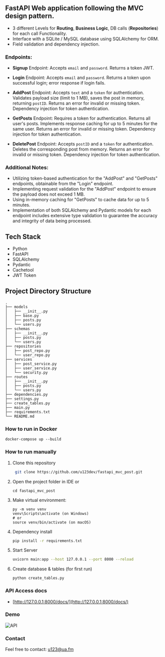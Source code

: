 ## FastAPI Web application following the MVC design pattern.
- 3 different Levels for **Routing**, **Business Logic**, DB calls (**Repositories**) for each call Functionality.
- Interface with a SQLite / MySQL database using SQLAlchemy for ORM.
- Field validation and dependency injection.


### Endpoints:

-  **Signup** Endpoint:
    Accepts `email` and `password`.
    Returns a token JWT.

-  **Login** Endpoint:
    Accepts `email` and `password`.
    Returns a token upon successful login; error response if login fails.

-  **AddPost** Endpoint:
    Accepts `text` and a `token` for authentication.
    Validates payload size (limit to 1 MB), saves the post in memory, returning `postID`.
    Returns an error for invalid or missing token.
    Dependency injection for token authentication.
  
-  **GetPosts** Endpoint:
    Requires a token for authentication.
    Returns all user's posts.
    Implements response caching for up to 5 minutes for the same user.
    Returns an error for invalid or missing token.
    Dependency injection for token authentication.

-  **DeletePost** Endpoint:
    Accepts `postID` and a `token` for authentication.
    Deletes the corresponding post from memory.
    Returns an error for invalid or missing token.
    Dependency injection for token authentication.


### Additional Notes:

-  Utilizing token-based authentication for the "AddPost" and "GetPosts" endpoints, obtainable from the "Login" endpoint.
-  Implementing request validation for the "AddPost" endpoint to ensure the payload does not exceed 1 MB.
-  Using in-memory caching for "GetPosts" to cache data for up to 5 minutes.
-  Implementation of both SQLAlchemy and Pydantic models for each endpoint includes extensive type validation to guarantee the accuracy and integrity of data being processed.

## Tech Stack
- Python
- FastAPI
- SQLAlchemy
- Pydantic
- Cachetool
- JWT Token

## Project Directory Structure

```plaintext
.
├── models
│   ├── __init__.py
│   ├── base.py
│   ├── posts.py
│   └── users.py
├── schemas
│   ├── __init__.py
│   ├── posts.py
│   └── users.py
├── repositories
│   ├── post_repo.py
│   └── user_repo.py
├── services
│   ├── post_service.py
│   ├── user_service.py
│   └── security.py
├── routes
│   ├── __init__.py
│   ├── posts.py
│   └── users.py
├── dependencies.py
├── settings.py
├── create_tables.py
├── main.py
├── requirements.txt
└── README.md
```


### How to run in Docker
```
docker-compose up --build
```

### How to run manually
1. Clone this repository
   ```sh
    git clone https://github.com/u123dev/fastapi_mvc_post.git
    ```
2. Open the project folder in IDE or 
    ```
    cd fastapi_mvc_post
    ```
3. Make virtual environment:
    ```
    py -m venv venv
    venv\Scripts\activate (on Windows)
    # or
    source venv/bin/activate (on macOS)
    ```
4. Dependency install
    ```sh
    pip install -r requirements.txt
    ```
5. Start Server
    ```sh
    uvicorn main:app --host 127.0.0.1 --port 8000 --reload
    ```
6. Create database & tables (for first run)
   ```
   python create_tables.py
   ```

### API Access docs
   - [http://127.0.0.1:8000/docs/](http://127.0.0.1:8000/docs/)

### Demo
![API](demo/mvc01.jpg "FastAPI MVC Post Service API")

### Contact
Feel free to contact: u123@ua.fm
